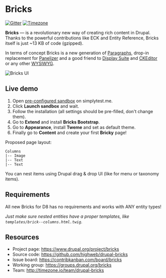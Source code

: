 # Bricks

[![Gitter](https://img.shields.io/gitter/room/highweb/drupal-bricks.svg)](https://gitter.im/highweb/drupal-bricks)
[![Timezone](https://img.shields.io/badge/time-zone-4682b4.svg)](https://timezone.io/team/drupal-bricks)

**Bricks** — is a revolutionary new way of creating rich content in Drupal. Thanks to the powerful contributions like ECK and Entity Reference, Bricks itself is just ~13 KB of code (gzipped).

In terms of concept Bricks is a new generation of [Paragraphs](https://www.drupal.org/project/paragraphs), drop-in replacement for [Panelizer](https://www.drupal.org/project/panelizer) and a good friend to [Display Suite](https://www.drupal.org/project/ds) and [CKEditor](https://www.drupal.org/project/ckeditor) or any other [WYSIWYG](https://www.drupal.org/project/wysiwyg).

![Bricks UI](https://www.drupal.org/files/bricks-ui-8.x.png)


## Live demo

1. Open [pre-configured sandbox](https://simplytest.me/project/bricks/8.x-1.1) on simplytest.me.
2. Click **Launch sandbox** and wait.
3. Follow the installation (all settings should be pre-filled, don't change them).
4. Go to **Extend** and install **Bricks Bootstrap**.
5. Go to **Appearance**, install **Tweme** and set as default theme.
6. Finally go to **Content** and create your first **Bricky** page!

Proposed page layout:

```
Columns
|-- Image
|-- Text
|-- Text
```

You can nest items using Drupal drag & drop UI (like for menu or taxonomy items).


## Requirements

All new Bricks for D8 has no requirements and works with ANY entity types!

*Just make sure nested entities have a proper templates, like `templates/brick--columns.html.twig`.*


## Resources

- Project page: https://www.drupal.org/project/bricks
- Source code: https://github.com/highweb/drupal-bricks
- Issue board: https://contribkanban.com/board/bricks
- Working group: https://groups.drupal.org/bricks
- Team: http://timezone.io/team/drupal-bricks
